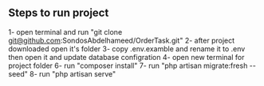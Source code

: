 ## Steps to run project
1- open terminal and run "git clone git@github.com:SondosAbdelhameed/OrderTask.git"
2- after project downloaded open it's folder 
3- copy .env.examble and rename it to .env then open it and update database configration
4- open new terminal for project folder
6- run "composer install"
7- run "php artisan migrate:fresh --seed"
8- run "php artisan serve"


